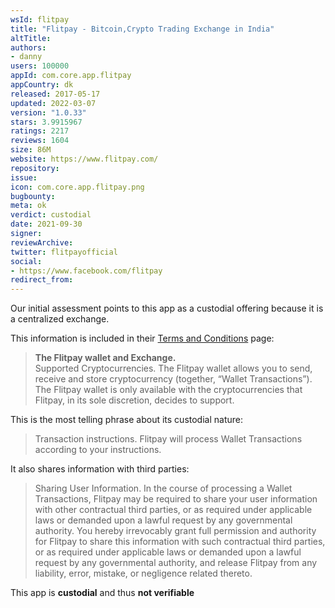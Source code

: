 ```yaml
---
wsId: flitpay
title: "Flitpay - Bitcoin,Crypto Trading Exchange in India"
altTitle: 
authors:
- danny
users: 100000
appId: com.core.app.flitpay
appCountry: dk
released: 2017-05-17
updated: 2022-03-07
version: "1.0.33"
stars: 3.9915967
ratings: 2217
reviews: 1604
size: 86M
website: https://www.flitpay.com/
repository: 
issue: 
icon: com.core.app.flitpay.png
bugbounty: 
meta: ok
verdict: custodial
date: 2021-09-30
signer: 
reviewArchive:
twitter: flitpayofficial
social:
- https://www.facebook.com/flitpay
redirect_from:
---
```


Our initial assessment points to this app as a custodial offering because it is a centralized exchange.

This information is included in their [Terms and Conditions](https://www.flitpay.com/terms) page:

> **The Flitpay wallet and Exchange.**<br>
> Supported Cryptocurrencies. The Flitpay wallet allows you to send, receive and store cryptocurrency (together, “Wallet Transactions”). The Flitpay wallet is only available with the cryptocurrencies that Flitpay, in its sole discretion, decides to support.

This is the most telling phrase about its custodial nature:

> Transaction instructions. Flitpay will process Wallet Transactions according to your instructions. 

It also shares information with third parties:

> Sharing User Information. In the course of processing a Wallet Transactions, Flitpay may be required to share your user information with other contractual third parties, or as required under applicable laws or demanded upon a lawful request by any governmental authority. You hereby irrevocably grant full permission and authority for Flitpay to share this information with such contractual third parties, or as required under applicable laws or demanded upon a lawful request by any governmental authority, and release Flitpay from any liability, error, mistake, or negligence related thereto.

This app is **custodial** and thus **not verifiable**
